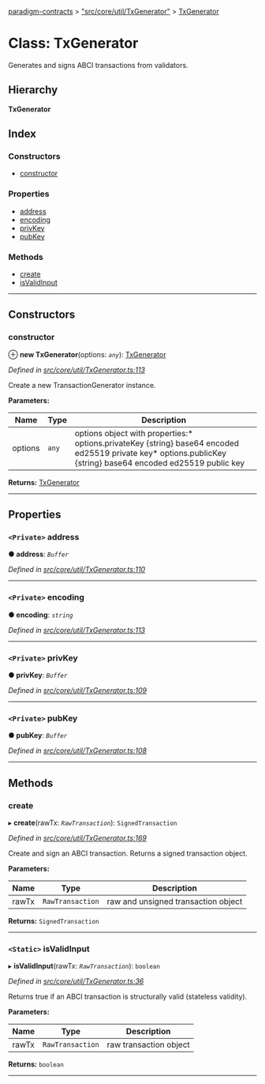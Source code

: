 [paradigm-contracts](../README.md) > ["src/core/util/TxGenerator"](../modules/_src_core_util_txgenerator_.md) > [TxGenerator](../classes/_src_core_util_txgenerator_.txgenerator.md)

# Class: TxGenerator

Generates and signs ABCI transactions from validators.

## Hierarchy

**TxGenerator**

## Index

### Constructors

* [constructor](_src_core_util_txgenerator_.txgenerator.md#constructor)

### Properties

* [address](_src_core_util_txgenerator_.txgenerator.md#address)
* [encoding](_src_core_util_txgenerator_.txgenerator.md#encoding)
* [privKey](_src_core_util_txgenerator_.txgenerator.md#privkey)
* [pubKey](_src_core_util_txgenerator_.txgenerator.md#pubkey)

### Methods

* [create](_src_core_util_txgenerator_.txgenerator.md#create)
* [isValidInput](_src_core_util_txgenerator_.txgenerator.md#isvalidinput)

---

## Constructors

<a id="constructor"></a>

###  constructor

⊕ **new TxGenerator**(options: *`any`*): [TxGenerator](_src_core_util_txgenerator_.txgenerator.md)

*Defined in [src/core/util/TxGenerator.ts:113](https://github.com/paradigmfoundation/paradigmcore/blob/673c168/src/core/util/TxGenerator.ts#L113)*

Create a new TransactionGenerator instance.

**Parameters:**

| Name | Type | Description |
| ------ | ------ | ------ |
| options | `any` |  options object with properties:*   options.privateKey {string} base64 encoded ed25519 private key*   options.publicKey {string} base64 encoded ed25519 public key |

**Returns:** [TxGenerator](_src_core_util_txgenerator_.txgenerator.md)

___

## Properties

<a id="address"></a>

### `<Private>` address

**● address**: *`Buffer`*

*Defined in [src/core/util/TxGenerator.ts:110](https://github.com/paradigmfoundation/paradigmcore/blob/673c168/src/core/util/TxGenerator.ts#L110)*

___
<a id="encoding"></a>

### `<Private>` encoding

**● encoding**: *`string`*

*Defined in [src/core/util/TxGenerator.ts:113](https://github.com/paradigmfoundation/paradigmcore/blob/673c168/src/core/util/TxGenerator.ts#L113)*

___
<a id="privkey"></a>

### `<Private>` privKey

**● privKey**: *`Buffer`*

*Defined in [src/core/util/TxGenerator.ts:109](https://github.com/paradigmfoundation/paradigmcore/blob/673c168/src/core/util/TxGenerator.ts#L109)*

___
<a id="pubkey"></a>

### `<Private>` pubKey

**● pubKey**: *`Buffer`*

*Defined in [src/core/util/TxGenerator.ts:108](https://github.com/paradigmfoundation/paradigmcore/blob/673c168/src/core/util/TxGenerator.ts#L108)*

___

## Methods

<a id="create"></a>

###  create

▸ **create**(rawTx: *`RawTransaction`*): `SignedTransaction`

*Defined in [src/core/util/TxGenerator.ts:169](https://github.com/paradigmfoundation/paradigmcore/blob/673c168/src/core/util/TxGenerator.ts#L169)*

Create and sign an ABCI transaction. Returns a signed transaction object.

**Parameters:**

| Name | Type | Description |
| ------ | ------ | ------ |
| rawTx | `RawTransaction` |  raw and unsigned transaction object |

**Returns:** `SignedTransaction`

___
<a id="isvalidinput"></a>

### `<Static>` isValidInput

▸ **isValidInput**(rawTx: *`RawTransaction`*): `boolean`

*Defined in [src/core/util/TxGenerator.ts:36](https://github.com/paradigmfoundation/paradigmcore/blob/673c168/src/core/util/TxGenerator.ts#L36)*

Returns true if an ABCI transaction is structurally valid (stateless validity).

**Parameters:**

| Name | Type | Description |
| ------ | ------ | ------ |
| rawTx | `RawTransaction` |  raw transaction object |

**Returns:** `boolean`

___

